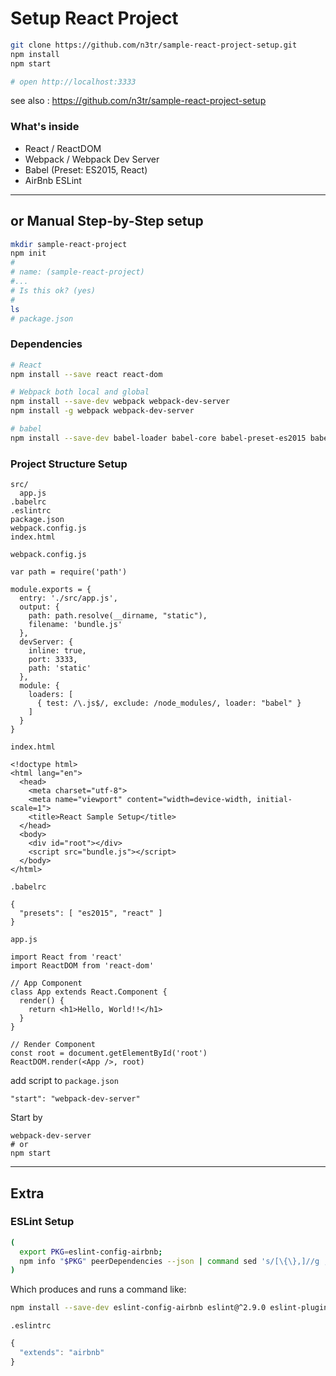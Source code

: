 # Setup React Project

```sh
git clone https://github.com/n3tr/sample-react-project-setup.git
npm install
npm start

# open http://localhost:3333
```

see also : https://github.com/n3tr/sample-react-project-setup

### What's inside

- React / ReactDOM
- Webpack / Webpack Dev Server
- Babel (Preset: ES2015, React)
- AirBnb ESLint

---

## or Manual Step-by-Step setup

```sh
mkdir sample-react-project
npm init
#
# name: (sample-react-project)
#...
# Is this ok? (yes)
#
ls
# package.json
```

### Dependencies

```sh
# React
npm install --save react react-dom

# Webpack both local and global
npm install --save-dev webpack webpack-dev-server
npm install -g webpack webpack-dev-server

# babel
npm install --save-dev babel-loader babel-core babel-preset-es2015 babel-preset-react
```

### Project Structure Setup

```
src/
  app.js
.babelrc
.eslintrc
package.json
webpack.config.js
index.html
```

`webpack.config.js`

    var path = require('path')

    module.exports = {
      entry: './src/app.js',
      output: {
        path: path.resolve(__dirname, "static"),
        filename: 'bundle.js'
      },
      devServer: {
        inline: true,
        port: 3333,
        path: 'static'
      },
      module: {
        loaders: [
          { test: /\.js$/, exclude: /node_modules/, loader: "babel" }
        ]
      }
    }

`index.html`

    <!doctype html>
    <html lang="en">
      <head>
        <meta charset="utf-8">
        <meta name="viewport" content="width=device-width, initial-scale=1">
        <title>React Sample Setup</title>
      </head>
      <body>
        <div id="root"></div>
        <script src="bundle.js"></script>
      </body>
    </html>

`.babelrc`

    {
      "presets": [ "es2015", "react" ]
    }

`app.js`

    import React from 'react'
    import ReactDOM from 'react-dom'

    // App Component
    class App extends React.Component {
      render() {
        return <h1>Hello, World!!</h1>
      }
    }

    // Render Component
    const root = document.getElementById('root')
    ReactDOM.render(<App />, root)

add script to `package.json`

```
"start": "webpack-dev-server"
```

Start by

```
webpack-dev-server
# or
npm start
```

---

## Extra

### ESLint Setup

```sh
(
  export PKG=eslint-config-airbnb;
  npm info "$PKG" peerDependencies --json | command sed 's/[\{\},]//g ; s/: /@/g' | xargs npm install --save-dev "$PKG"
)
```

Which produces and runs a command like:

```sh
npm install --save-dev eslint-config-airbnb eslint@^2.9.0 eslint-plugin-jsx-a11y@^1.2.0 eslint-plugin-import@^1.7.0 eslint-plugin-react@^5.0.1
```

`.eslintrc`

```js
{
  "extends": "airbnb"
}
```
